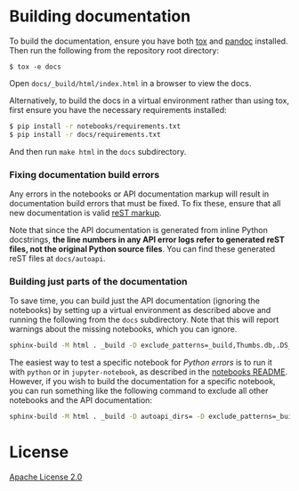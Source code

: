 # Building documentation

To build the documentation, ensure you have both [tox](https://tox.readthedocs.io) and [pandoc](https://github.com/jgm/pandoc/releases/) installed.
Then run the following from the repository root directory:

```
$ tox -e docs
```

Open `docs/_build/html/index.html` in a browser to view the docs.

Alternatively, to build the docs in a virtual environment rather than using tox, first ensure you
have the necessary requirements installed:

```bash
$ pip install -r notebooks/requirements.txt
$ pip install -r docs/requirements.txt
```

And then run `make html` in the `docs` subdirectory.

### Fixing documentation build errors

Any errors in the notebooks or API documentation markup will result in documentation
build errors that must be fixed. To fix these, ensure that all new documentation is valid
[reST markup](https://www.sphinx-doc.org/en/master/usage/restructuredtext/basics.html).

Note that since the API documentation is generated from inline Python docstrings, 
**the line numbers in any API error logs refer to generated reST files,
not the original Python source files**. You can find these generated reST files
at `docs/autoapi`.

### Building just parts of the documentation

To save time, you can build just the API documentation (ignoring the notebooks) by
setting up a virtual environment as described above and running the following from the
`docs` subdirectory. Note that this will report warnings about the missing notebooks,
which you can ignore.

```bash
sphinx-build -M html . _build -D exclude_patterns=_build,Thumbs.db,.DS_Store,notebooks
```

The easiest way to test a specific notebook for *Python errors* is to run it with `python`
or in `jupyter-notebook`, as described in the [notebooks README](notebooks/README.md). However,
if you wish to build the documentation for a specific notebook, you can run something like
the following command to exclude all other notebooks and the API documentation:

```bash
sphinx-build -M html . _build -D autoapi_dirs= -D exclude_patterns=_build,Thumbs.db,.DS_Store,notebooks/[a-su-z]*
```

# License

[Apache License 2.0](../LICENSE)
